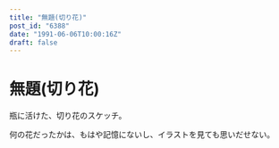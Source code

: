 ```yaml
---
title: "無題(切り花)"
post_id: "6388"
date: "1991-06-06T10:00:16Z"
draft: false
---
```


# 無題(切り花)

瓶に活けた、切り花のスケッチ。

何の花だったかは、もはや記憶にないし、イラストを見ても思いだせない。
